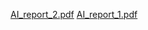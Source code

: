 [AI_report_2.pdf](https://github.com/user-attachments/files/18464385/AI_report_2.pdf)
[AI_report_1.pdf](https://github.com/user-attachments/files/18464383/AI_report_1.pdf)
